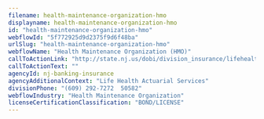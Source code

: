 ```yaml
---
filename: health-maintenance-organization-hmo
displayname: health-maintenance-organization-hmo
id: "health-maintenance-organization-hmo"
webflowId: "5f772925d9d2375f9d6f48ba"
urlSlug: "health-maintenance-organization-hmo"
webflowName: "Health Maintenance Organization (HMO)"
callToActionLink: "http://state.nj.us/dobi/division_insurance/lifehealthmain.html"
callToActionText: ""
agencyId: nj-banking-insurance
agencyAdditionalContext: "Life Health Actuarial Services"
divisionPhone: "(609) 292-7272  50582"
webflowIndustry: "Health Maintenance Organization"
licenseCertificationClassification: "BOND/LICENSE"
---
```


